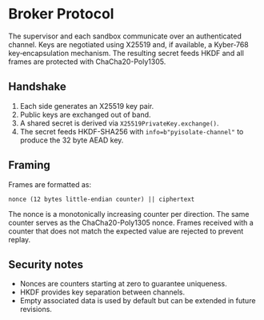 # Broker Protocol

The supervisor and each sandbox communicate over an authenticated channel.
Keys are negotiated using X25519 and, if available, a Kyber‑768
key‑encapsulation mechanism. The resulting secret feeds HKDF and all
frames are protected with ChaCha20-Poly1305.

## Handshake

1. Each side generates an X25519 key pair.
2. Public keys are exchanged out of band.
3. A shared secret is derived via `X25519PrivateKey.exchange()`.
4. The secret feeds HKDF-SHA256 with `info=b"pyisolate-channel"` to produce the
   32 byte AEAD key.

## Framing

Frames are formatted as:

```
nonce (12 bytes little-endian counter) || ciphertext
```

The nonce is a monotonically increasing counter per direction. The same counter
serves as the ChaCha20-Poly1305 nonce. Frames received with a counter that does
not match the expected value are rejected to prevent replay.

## Security notes

* Nonces are counters starting at zero to guarantee uniqueness.
* HKDF provides key separation between channels.
* Empty associated data is used by default but can be extended in future
  revisions.
